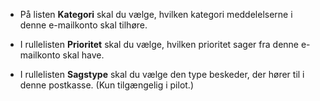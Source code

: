 <!-- markdownlint-disable-file MD041 -->
* På listen **Kategori** skal du vælge, hvilken kategori meddelelserne i denne e-mailkonto skal tilhøre.

* I rullelisten **Prioritet** skal du vælge, hvilken prioritet sager fra denne e-mailkonto skal have.

* I rullelisten **Sagstype** skal du vælge den type beskeder, der hører til i denne postkasse. (Kun tilgængelig i pilot.)
